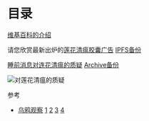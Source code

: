 
# 目录
[维基百科的介绍](https://zh.wikipedia.org/zh-cn/%E8%BF%9E%E8%8A%B1%E6%B8%85%E7%98%9F%E8%83%B6%E5%9B%8A)

请您欣赏最新出炉的[莲花清瘟胶囊广告](莲花清瘟胶囊.mp4) [IPFS备份](https://ipfs.io/ipfs/QmVK2J8ckHkNpQzmeDEqo9uX7gApknSa3p85EA4KLbwwYK?filename=%E8%8E%B2%E8%8A%B1%E6%B8%85%E7%98%9F%E8%83%B6%E5%9B%8A.mp4)

[睡前消息对连花清瘟的质疑](https://mp.weixin.qq.com/s/pM8WaU_bgtF3EPR6j45iZg) [Archive备份](https://archive.ph/R8DJu)
 
![对莲花清瘟的质疑](对莲花清瘟的质疑.jpg)

参考
 * [乌鸦观察](https://t.me/bigcrowdev) [1](https://t.me/bigcrowdev/23112) [2](https://t.me/bigcrowdev/23139) [3](https://t.me/bigcrowdev/23143) [4](https://t.me/bigcrowdev/23155)

